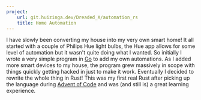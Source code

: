 ```yaml
---
project:
    url: git.huizinga.dev/Dreaded_X/automation_rs
    title: Home Automation
---
```


I have slowly been converting my house into my very own smart home!
It all started with a couple of Philips Hue light bulbs, the Hue app allows for some level of automation but it wasn't quite doing what I wanted.
So initially I wrote a very simple program in [Go] to add my own automations.
As I added more smart devices to my house, the program grew massively in scope with things quickly getting hacked in just to make it work.
Eventually I decided to rewrite the whole thing in Rust!
This was my first real Rust after picking up the language during [Advent of Code] and was (and still is) a great learning experience.

[Philips Hue]: https://nl.wikipedia.org/wiki/Philips_Hue
[Go]: https://go.dev
[Advent of Code]: https://adventofcode.com/
